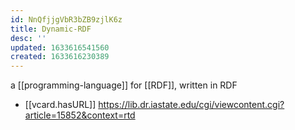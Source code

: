 ```yaml
---
id: NnQfjjgVbR3bZB9zjlK6z
title: Dynamic-RDF
desc: ''
updated: 1633616541560
created: 1633616230389
---
```


a [[programming-language]] for [[RDF]], written in RDF

- [[vcard.hasURL]] https://lib.dr.iastate.edu/cgi/viewcontent.cgi?article=15852&context=rtd
